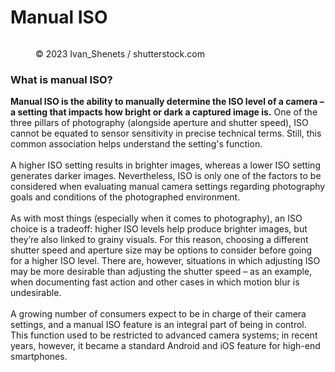 # Manual ISO

<figure><img src="https://images.versus.io/property/manualiso-1598576823457.variety.jpg" alt=""><figcaption><p>© 2023 Ivan_Shenets / shutterstock.com</p></figcaption></figure>

### What is manual ISO?

**Manual ISO is the ability to manually determine the ISO level of a camera – a setting that impacts how bright or dark a captured image is.** One of the three pillars of photography (alongside aperture and shutter speed), ISO cannot be equated to sensor sensitivity in precise technical terms. Still, this common association helps understand the setting's function.\
\
A higher ISO setting results in brighter images, whereas a lower ISO setting generates darker images. Nevertheless, ISO is only one of the factors to be considered when evaluating manual camera settings regarding photography goals and conditions of the photographed environment.\
\
As with most things (especially when it comes to photography), an ISO choice is a tradeoff: higher ISO levels help produce brighter images, but they’re also linked to grainy visuals. For this reason, choosing a different shutter speed and aperture size may be options to consider before going for a higher ISO level. There are, however, situations in which adjusting ISO may be more desirable than adjusting the shutter speed – as an example, when documenting fast action and other cases in which motion blur is undesirable.\
\
A growing number of consumers expect to be in charge of their camera settings, and a manual ISO feature is an integral part of being in control. This function used to be restricted to advanced camera systems; in recent years, however, it became a standard Android and iOS feature for high-end smartphones.
